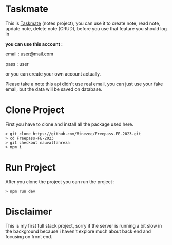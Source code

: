# Taskmate
This is [Taskmate](https://taskmate-bccfreepass.vercel.app/) (notes project), you can use it to create note, read note, update note, delete note (CRUD), before you use that feature you should log in

**you can use this account :**

email : user@mail.com

pass : user

or you can create your own account actually.

Please take a note this api didn't use real email, you can just use your fake email, but the data will be saved on database.

# Clone Project
First you have to clone and install all the package used here.
```
> git clone https://github.com/Minezee/Freepass-FE-2023.git
> cd Freepass-FE-2023
> git checkout nauvalfahreza
> npm i
```

# Run Project
After you clone the project you can run the project :
```
> npm run dev
```

# Disclaimer
This is my first full stack project, sorry if the server is running a bit slow in the background because i haven't explore much about back end and focusing on front end.